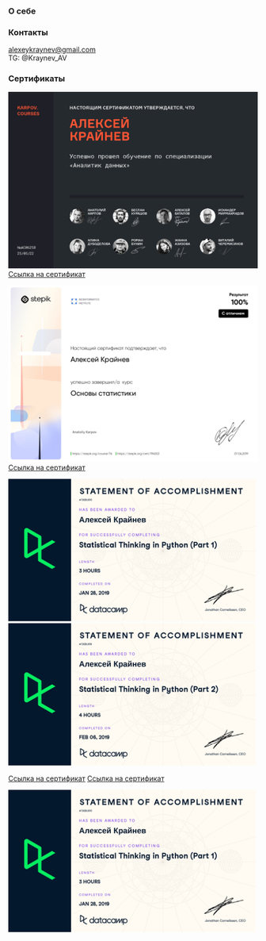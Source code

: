 ### О себе

###  Контакты

alexeykraynev@gmail.com  
TG: @Kraynev_AV

### Сертификаты

![](KC_certificate.jpeg)
[Ссылка на сертификат](https://lab.karpov.courses/certificate/d99f4a89-78d6-4cdf-869e-82a445ba4071/)  

![](stepik_statistics_certificate.jpeg)
[Ссылка на сертификат](https://stepik.org/cert/194553)

<p>
    <img src="statistical_thinking_python_1_certificate.jpeg" alt="Фотография 1" width="500">
    <img src="statistical_thinking_python_2_certificate.jpeg" alt="Фотография 2" width="500">
</p>

[Ссылка на сертификат](https://www.datacamp.com/statement-of-accomplishment/course/1ec63ec41762990b94509a1d98a2946774be4834)
[Ссылка на сертификат](https://www.datacamp.com/statement-of-accomplishment/course/92dd57d7409c0cd2fa589ac232ebc96cb7c85e6f)

<a href="https://www.datacamp.com/statement-of-accomplishment/course/1ec63ec41762990b94509a1d98a2946774be4834" target="_blank" rel="noopener noreferrer">
<img src="statistical_thinking_python_1_certificate.jpeg" style="width:500px;">
</a>

